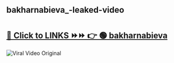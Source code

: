 
 ## bakharnabieva_-leaked-video 

# <h2><a href="https://clipsfans.com/bakharnabieva_&ref=git">🔗 Click to LINKS ⏩⏩ 👉 🟢 bakharnabieva  </a></h2>

<a href="https://clipsfans.com/bakharnabieva_&ref=git" rel="nofollow" data-target="animated-image.originalLink"><img src="https://i.ibb.co.com/xMMVF88/686577567.gif" alt="Viral Video Original" style="max-width: 100%; display: inline-block;" data-target="animated-image.originalImage"></a>
